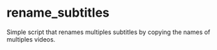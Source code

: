 # rename_subtitles
Simple script that renames multiples subtitles by copying the names of multiples videos.
